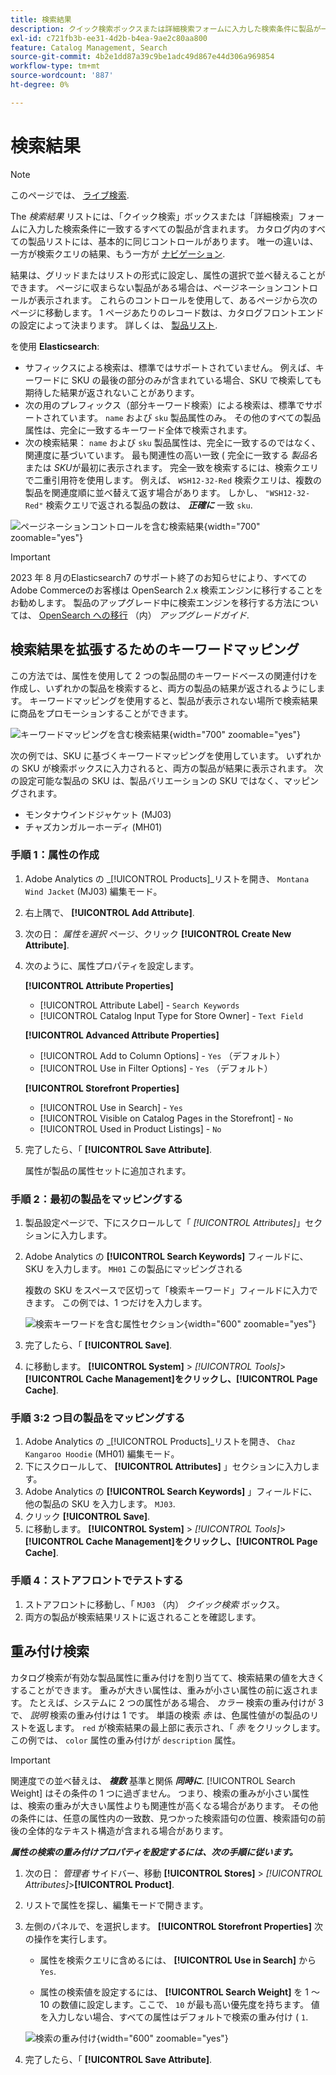 ```yaml
---
title: 検索結果
description: クイック検索ボックスまたは詳細検索フォームに入力した検索条件に製品が一致するように設定する方法を説明します。
exl-id: c721fb3b-ee31-4d2b-b4ea-9ae2c80aa800
feature: Catalog Management, Search
source-git-commit: 4b2e1dd87a39c9be1adc49d867e44d306a969854
workflow-type: tm+mt
source-wordcount: '887'
ht-degree: 0%

---
```


# 検索結果

>[!NOTE]
>
>このページでは、 [ライブ検索](https://experienceleague.adobe.com/docs/commerce-merchant-services/live-search/overview.html).

The _検索結果_ リストには、「クイック検索」ボックスまたは「詳細検索」フォームに入力した検索条件に一致するすべての製品が含まれます。 カタログ内のすべての製品リストには、基本的に同じコントロールがあります。 唯一の違いは、一方が検索クエリの結果、もう一方が [ナビゲーション](navigation.md).

結果は、グリッドまたはリストの形式に設定し、属性の選択で並べ替えることができます。 ページに収まらない製品がある場合は、ページネーションコントロールが表示されます。 これらのコントロールを使用して、あるページから次のページに移動します。 1 ページあたりのレコード数は、カタログフロントエンドの設定によって決まります。 詳しくは、 [製品リスト](navigation-product-listings.md).

を使用 **Elasticsearch**:

- サフィックスによる検索は、標準ではサポートされていません。 例えば、キーワードに SKU の最後の部分のみが含まれている場合、SKU で検索しても期待した結果が返されないことがあります。
- 次の用のプレフィックス（部分キーワード検索）による検索は、標準でサポートされています。 `name` および `sku` 製品属性のみ。 その他のすべての製品属性は、完全に一致するキーワード全体で検索されます。
- 次の検索結果： `name` および `sku` 製品属性は、完全に一致するのではなく、関連度に基づいています。 最も関連性の高い一致 ( 完全に一致する _製品名_ または _SKU_&#x200B;が最初に表示されます。 完全一致を検索するには、検索クエリで二重引用符を使用します。 例えば、 `WSH12-32-Red` 検索クエリは、複数の製品を関連度順に並べ替えて返す場合があります。 しかし、 `"WSH12-32-Red"` 検索クエリで返される製品の数は、 **_正確に_** 一致 `sku`.

![ページネーションコントロールを含む検索結果](./assets/storefront-search-results-shorts.png){width="700" zoomable="yes"}

>[!IMPORTANT]
>
>2023 年 8 月のElasticsearch7 のサポート終了のお知らせにより、すべてのAdobe Commerceのお客様は OpenSearch 2.x 検索エンジンに移行することをお勧めします。 製品のアップグレード中に検索エンジンを移行する方法については、 [OpenSearch への移行](https://experienceleague.adobe.com/docs/commerce-operations/upgrade-guide/prepare/opensearch-migration.html) （内） _アップグレードガイド_.

## 検索結果を拡張するためのキーワードマッピング

この方法では、属性を使用して 2 つの製品間のキーワードベースの関連付けを作成し、いずれかの製品を検索すると、両方の製品の結果が返されるようにします。 キーワードマッピングを使用すると、製品が表示されない場所で検索結果に商品をプロモーションすることができます。

![キーワードマッピングを含む検索結果](./assets/storefront-search-results-extended.png){width="700" zoomable="yes"}

次の例では、SKU に基づくキーワードマッピングを使用しています。 いずれかの SKU が検索ボックスに入力されると、両方の製品が結果に表示されます。 次の設定可能な製品の SKU は、製品バリエーションの SKU ではなく、マッピングされます。

- モンタナウインドジャケット (MJ03)
- チャズカンガルーホーディ (MH01)

### 手順 1：属性の作成

1. Adobe Analytics の _[!UICONTROL Products]_リストを開き、 `Montana Wind Jacket` (MJ03) 編集モード。
1. 右上隅で、 **[!UICONTROL Add Attribute]**.
1. 次の日： _属性を選択_ ページ、クリック **[!UICONTROL Create New Attribute]**.
1. 次のように、属性プロパティを設定します。

   **[!UICONTROL Attribute Properties]**

   - [!UICONTROL Attribute Label]  - `Search Keywords`
   - [!UICONTROL Catalog Input Type for Store Owner] - `Text Field`

   **[!UICONTROL Advanced Attribute Properties]**

   - [!UICONTROL Add to Column Options] - `Yes` （デフォルト）
   - [!UICONTROL Use in Filter Options] - `Yes` （デフォルト）

   **[!UICONTROL Storefront Properties]**

   - [!UICONTROL Use in Search] - `Yes`
   - [!UICONTROL Visible on Catalog Pages in the Storefront] - `No`
   - [!UICONTROL Used in Product Listings] - `No`

1. 完了したら、「 **[!UICONTROL Save Attribute]**.

   属性が製品の属性セットに追加されます。

### 手順 2：最初の製品をマッピングする

1. 製品設定ページで、下にスクロールして「 _[!UICONTROL Attributes]_」セクションに入力します。
1. Adobe Analytics の **[!UICONTROL Search Keywords]** フィールドに、SKU を入力します。 `MH01` この製品にマッピングされる

   複数の SKU をスペースで区切って「検索キーワード」フィールドに入力できます。 この例では、1 つだけを入力します。

   ![検索キーワードを含む属性セクション](./assets/search-keywords-attribute.png){width="600" zoomable="yes"}

1. 完了したら、「 **[!UICONTROL Save]**.
1. に移動します。 **[!UICONTROL System]** > _[!UICONTROL Tools]_>**[!UICONTROL Cache Management]**をクリックし、**[!UICONTROL Page Cache]**.

### 手順 3:2 つ目の製品をマッピングする

1. Adobe Analytics の _[!UICONTROL Products]_リストを開き、 `Chaz Kangaroo Hoodie` (MH01) 編集モード。
1. 下にスクロールして、 **[!UICONTROL Attributes]** 」セクションに入力します。
1. Adobe Analytics の **[!UICONTROL Search Keywords]** 」フィールドに、他の製品の SKU を入力します。 `MJ03`.
1. クリック **[!UICONTROL Save]**.
1. に移動します。 **[!UICONTROL System]** > _[!UICONTROL Tools]_>**[!UICONTROL Cache Management]**をクリックし、**[!UICONTROL Page Cache]**.

### 手順 4：ストアフロントでテストする

1. ストアフロントに移動し、「 `MJ03` （内） _クイック検索_ ボックス。
1. 両方の製品が検索結果リストに返されることを確認します。

## 重み付け検索

カタログ検索が有効な製品属性に重み付けを割り当てて、検索結果の値を大きくすることができます。 重みが大きい属性は、重みが小さい属性の前に返されます。 たとえば、システムに 2 つの属性がある場合、 _カラー_ 検索の重み付けが 3 で、 _説明_ 検索の重み付けは 1 です。 単語の検索 _赤_ は、色属性値がの製品のリストを返します。 `red` が検索結果の最上部に表示され、「 _赤_ をクリックします。 この例では、 `color` 属性の重み付けが `description` 属性。

>[!IMPORTANT]
>
>関連度での並べ替えは、 **_複数_** 基準と関係 **_同時に_**. [!UICONTROL Search Weight] はその条件の 1 つに過ぎません。 つまり、検索の重みが小さい属性は、検索の重みが大きい属性よりも関連性が高くなる場合があります。 その他の条件には、任意の属性内の一致数、見つかった検索語句の位置、検索語句の前後の全体的なテキスト構造が含まれる場合があります。

**_属性の検索の重み付けプロパティを設定するには、次の手順に従います。_**

1. 次の日： _管理者_ サイドバー、移動 **[!UICONTROL Stores]** > _[!UICONTROL Attributes]_>**[!UICONTROL Product]**.

1. リストで属性を探し、編集モードで開きます。

1. 左側のパネルで、を選択します。 **[!UICONTROL Storefront Properties]** 次の操作を実行します。

   - 属性を検索クエリに含めるには、 **[!UICONTROL Use in Search]** から `Yes`.

   - 属性の検索値を設定するには、 **[!UICONTROL Search Weight]** を 1 ～ 10 の数値に設定します。ここで、 `10` が最も高い優先度を持ちます。 値を入力しない場合、すべての属性はデフォルトで検索の重み付け ( `1`.

   ![検索の重み付け](./assets/search-weight.png){width="600" zoomable="yes"}

1. 完了したら、「 **[!UICONTROL Save Attribute]**.
